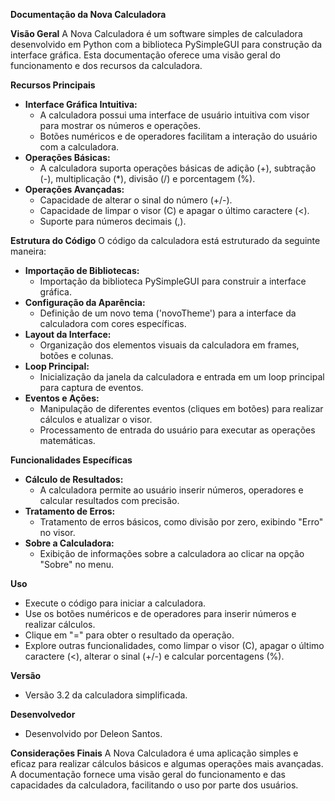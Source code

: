  **Documentação da Nova Calculadora**

 **Visão Geral**
 A Nova Calculadora é um software simples de calculadora desenvolvido em Python com a biblioteca PySimpleGUI para construção da interface gráfica. Esta documentação oferece uma visão geral do funcionamento e dos recursos da calculadora.

 **Recursos Principais**
 - **Interface Gráfica Intuitiva:**
   - A calculadora possui uma interface de usuário intuitiva com visor para mostrar os números e operações.
   - Botões numéricos e de operadores facilitam a interação do usuário com a calculadora.
 - **Operações Básicas:**
   - A calculadora suporta operações básicas de adição (+), subtração (-), multiplicação (*), divisão (/) e porcentagem (%).
 - **Operações Avançadas:**
   - Capacidade de alterar o sinal do número (+/-).
   - Capacidade de limpar o visor (C) e apagar o último caractere (<).
   - Suporte para números decimais (,).

 **Estrutura do Código**
 O código da calculadora está estruturado da seguinte maneira:
 - **Importação de Bibliotecas:**
   - Importação da biblioteca PySimpleGUI para construir a interface gráfica.
 - **Configuração da Aparência:**
   - Definição de um novo tema ('novoTheme') para a interface da calculadora com cores específicas.
 - **Layout da Interface:**
   - Organização dos elementos visuais da calculadora em frames, botões e colunas.
 - **Loop Principal:**
   - Inicialização da janela da calculadora e entrada em um loop principal para captura de eventos.
 - **Eventos e Ações:**
   - Manipulação de diferentes eventos (cliques em botões) para realizar cálculos e atualizar o visor.
   - Processamento de entrada do usuário para executar as operações matemáticas.

 **Funcionalidades Específicas**
 - **Cálculo de Resultados:**
   - A calculadora permite ao usuário inserir números, operadores e calcular resultados com precisão.
 - **Tratamento de Erros:**
   - Tratamento de erros básicos, como divisão por zero, exibindo "Erro" no visor.
 - **Sobre a Calculadora:**
   - Exibição de informações sobre a calculadora ao clicar na opção "Sobre" no menu.

 **Uso**
 - Execute o código para iniciar a calculadora.
 - Use os botões numéricos e de operadores para inserir números e realizar cálculos.
 - Clique em "=" para obter o resultado da operação.
 - Explore outras funcionalidades, como limpar o visor (C), apagar o último caractere (<), alterar o sinal (+/-) e calcular porcentagens (%).

 **Versão**
 - Versão 3.2 da calculadora simplificada.

 **Desenvolvedor**
 - Desenvolvido por Deleon Santos.

**Considerações Finais**
 A Nova Calculadora é uma aplicação simples e eficaz para realizar cálculos básicos e algumas operações mais avançadas. A documentação fornece uma visão geral do funcionamento e das capacidades da calculadora, facilitando o uso por parte dos usuários.
